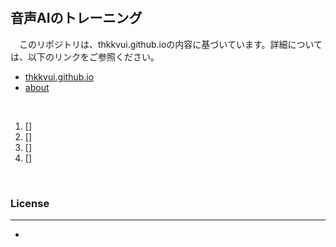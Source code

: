 &emsp;

## **音声AIのトレーニング**

　このリポジトリは、thkkvui.github.ioの内容に基づいています。詳細については、以下のリンクをご参照ください。

- [thkkvui.github.io](https://thkkvui.github.io)
- [about](https://thkkvui.github.io/about)

&emsp;

1. []
2. []
3. []
4. []

&emsp;

### **License**
---
-

&emsp;
